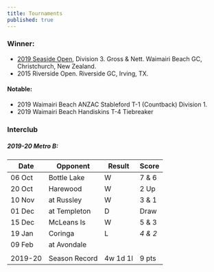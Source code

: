 ```yaml
---
title: Tournaments
published: true
---
```


### Winner:
- [2019 Seaside Open](http://www.golf.co.nz/MyGolf/NewCompetitionResults.aspx?CompetitionId=673386&MemberId=687851&Code=1447405845), Division 3. Gross & Nett. Waimairi Beach GC, Christchurch, New Zealand.
- 2015 Riverside Open. Riverside GC, Irving, TX.

#### Notable:
- 2019 Waimairi Beach ANZAC Stableford T-1 (Countback) Division 1.
- 2019 Waimairi Beach Handiskins T-4 Tiebreaker

### Interclub

##### 2019-20 Metro B:

| Date   | Opponent     | Result | Score |
| ------ | ------------ | ------ | ----- |
| 06 Oct | Bottle Lake  | W      | 7 & 6 |
| 20 Oct | Harewood     | W      | 2 Up  |
| 10 Nov | at Russley   | W      | 3 & 1 |
| 01 Dec | at Templeton | D      | Draw  |
| 15 Dec | McLeans Is   | W      | 5 & 3 |
| 19 Jan | Coringa 			| L      |_4 & 2_|
| 09 Feb | at Avondale | | |
| | | | |
| 2019-20 | Season Record | 4w 1d 1l | 9 pts |